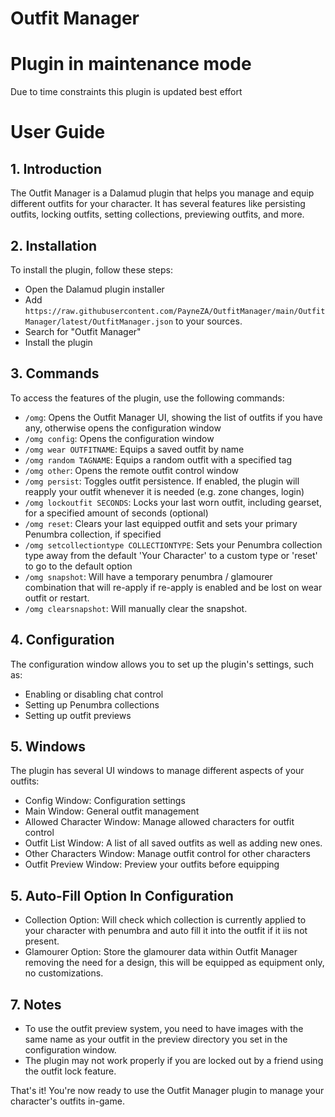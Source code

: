 # Outfit Manager

# Plugin in maintenance mode
Due to time constraints this plugin is updated best effort

# User Guide

## 1. Introduction
The Outfit Manager is a Dalamud plugin that helps you manage and equip different outfits for your character. It has several features like persisting outfits, locking outfits, setting collections, previewing outfits, and more.

## 2. Installation
To install the plugin, follow these steps:

- Open the Dalamud plugin installer
- Add `https://raw.githubusercontent.com/PayneZA/OutfitManager/main/OutfitManager/latest/OutfitManager.json` to your sources.
- Search for "Outfit Manager"
- Install the plugin

## 3. Commands
To access the features of the plugin, use the following commands:

- `/omg`: Opens the Outfit Manager UI, showing the list of outfits if you have any, otherwise opens the configuration window
- `/omg config`: Opens the configuration window
- `/omg wear OUTFITNAME`: Equips a saved outfit by name
- `/omg random TAGNAME`: Equips a random outfit with a specified tag
- `/omg other`: Opens the remote outfit control window
- `/omg persist`: Toggles outfit persistence. If enabled, the plugin will reapply your outfit whenever it is needed (e.g. zone changes, login)
- `/omg lockoutfit SECONDS`: Locks your last worn outfit, including gearset, for a specified amount of seconds (optional)
- `/omg reset`: Clears your last equipped outfit and sets your primary Penumbra collection, if specified
- `/omg setcollectiontype COLLECTIONTYPE`: Sets your Penumbra collection type away from the default 'Your Character' to a custom type or 'reset' to go to the default option
- `/omg snapshot`: Will have a temporary penumbra / glamourer combination that will re-apply if re-apply is enabled and be lost on wear outfit or restart.
- `/omg clearsnapshot`: Will manually clear the snapshot.

## 4. Configuration
The configuration window allows you to set up the plugin's settings, such as:

- Enabling or disabling chat control
- Setting up Penumbra collections
- Setting up outfit previews

## 5. Windows
The plugin has several UI windows to manage different aspects of your outfits:

- Config Window: Configuration settings
- Main Window: General outfit management
- Allowed Character Window: Manage allowed characters for outfit control
- Outfit List Window: A list of all saved outfits as well as adding new ones.
- Other Characters Window: Manage outfit control for other characters
- Outfit Preview Window: Preview your outfits before equipping

## 5. Auto-Fill Option In Configuration
- Collection Option: Will check which collection is currently applied to your character with penumbra and auto fill it into the outfit if it iis not present.
- Glamourer Option: Store the glamourer data within Outfit Manager removing the need for a design, this will be equipped as equipment only, no customizations.
  
## 7. Notes

- To use the outfit preview system, you need to have images with the same name as your outfit in the preview directory you set in the configuration window.
- The plugin may not work properly if you are locked out by a friend using the outfit lock feature.

That's it! You're now ready to use the Outfit Manager plugin to manage your character's outfits in-game.
